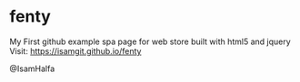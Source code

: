 # fenty
My First github example spa page for web store built with html5 and jquery
Visit: https://isamgit.github.io/fenty

@IsamHalfa 
